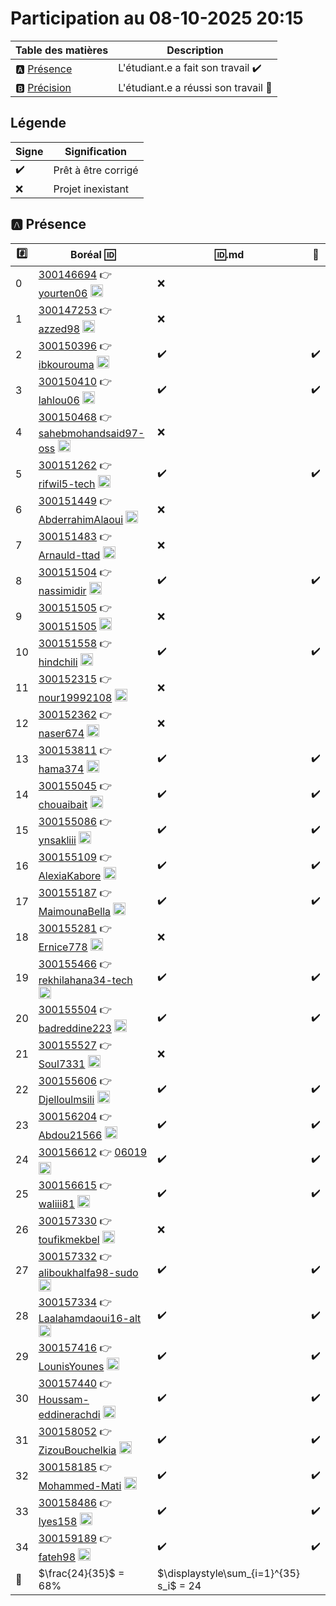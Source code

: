 # Participation au 08-10-2025 20:15

| Table des matières            | Description                                             |
|-------------------------------|---------------------------------------------------------|
| :a: [Présence](#a-présence)   | L'étudiant.e a fait son travail    :heavy_check_mark:   |
| :b: [Précision](#b-précision) | L'étudiant.e a réussi son travail  :tada:               |

## Légende

| Signe              | Signification                 |
|--------------------|-------------------------------|
| :heavy_check_mark: | Prêt à être corrigé           |
| :x:                | Projet inexistant             |

## :a: Présence

|:hash:| Boréal :id:                | :id:.md    | :rocket: |
|------|----------------------------|------------|----------|
| 0 | [300146694](../300146694.md) :point_right: [yourten06](https://github.com/yourten06) <image src='https://avatars0.githubusercontent.com/u/232939164?s=460&v=4' width=20 height=20></image> | :x: |
| 1 | [300147253](../300147253.md) :point_right: [azzed98](https://github.com/azzed98) <image src='https://avatars0.githubusercontent.com/u/232965506?s=460&v=4' width=20 height=20></image> | :x: |
| 2 | [300150396](../300150396.md) :point_right: [ibkourouma](https://github.com/ibkourouma) <image src='https://avatars0.githubusercontent.com/u/232939321?s=460&v=4' width=20 height=20></image> | :heavy_check_mark: | :heavy_check_mark: |
| 3 | [300150410](../300150410.md) :point_right: [lahlou06](https://github.com/lahlou06) <image src='https://avatars0.githubusercontent.com/u/231570554?s=460&v=4' width=20 height=20></image> | :heavy_check_mark: | :heavy_check_mark: |
| 4 | [300150468](../300150468.md) :point_right: [sahebmohandsaid97-oss](https://github.com/sahebmohandsaid97-oss) <image src='https://avatars0.githubusercontent.com/u/232939143?s=460&v=4' width=20 height=20></image> | :x: |
| 5 | [300151262](../300151262.md) :point_right: [rifwil5-tech](https://github.com/rifwil5-tech) <image src='https://avatars0.githubusercontent.com/u/231570449?s=460&v=4' width=20 height=20></image> | :heavy_check_mark: | :heavy_check_mark: |
| 6 | [300151449](../300151449.md) :point_right: [AbderrahimAlaoui](https://github.com/AbderrahimAlaoui) <image src='https://avatars0.githubusercontent.com/u/231569522?s=460&v=4' width=20 height=20></image> | :x: |
| 7 | [300151483](../300151483.md) :point_right: [Arnauld-ttad](https://github.com/Arnauld-ttad) <image src='https://avatars0.githubusercontent.com/u/231570852?s=460&v=4' width=20 height=20></image> | :x: |
| 8 | [300151504](../300151504.md) :point_right: [nassimidir](https://github.com/nassimidir) <image src='https://avatars0.githubusercontent.com/u/232939073?s=460&v=4' width=20 height=20></image> | :heavy_check_mark: | :heavy_check_mark: |
| 9 | [300151505](../300151505.md) :point_right: [300151505](https://github.com/300151505) <image src='https://avatars0.githubusercontent.com/u/232939190?s=460&v=4' width=20 height=20></image> | :x: |
| 10 | [300151558](../300151558.md) :point_right: [hindchili](https://github.com/hindchili) <image src='https://avatars0.githubusercontent.com/u/232939530?s=460&v=4' width=20 height=20></image> | :heavy_check_mark: | :heavy_check_mark: |
| 11 | [300152315](../300152315.md) :point_right: [nour19992108](https://github.com/nour19992108) <image src='https://avatars0.githubusercontent.com/u/232939475?s=460&v=4' width=20 height=20></image> | :x: |
| 12 | [300152362](../300152362.md) :point_right: [naser674](https://github.com/naser674) <image src='https://avatars0.githubusercontent.com/u/231571903?s=460&v=4' width=20 height=20></image> | :x: |
| 13 | [300153811](../300153811.md) :point_right: [hama374](https://github.com/hama374) <image src='https://avatars0.githubusercontent.com/u/231571796?s=460&v=4' width=20 height=20></image> | :heavy_check_mark: | :heavy_check_mark: |
| 14 | [300155045](../300155045.md) :point_right: [chouaibait](https://github.com/chouaibait) <image src='https://avatars0.githubusercontent.com/u/232956639?s=460&v=4' width=20 height=20></image> | :heavy_check_mark: | :heavy_check_mark: |
| 15 | [300155086](../300155086.md) :point_right: [ynsakliii](https://github.com/ynsakliii) <image src='https://avatars0.githubusercontent.com/u/200866288?s=460&v=4' width=20 height=20></image> | :heavy_check_mark: | :heavy_check_mark: |
| 16 | [300155109](../300155109.md) :point_right: [AlexiaKabore](https://github.com/AlexiaKabore) <image src='https://avatars0.githubusercontent.com/u/231572626?s=460&v=4' width=20 height=20></image> | :heavy_check_mark: | :heavy_check_mark: |
| 17 | [300155187](../300155187.md) :point_right: [MaimounaBella](https://github.com/MaimounaBella) <image src='https://avatars0.githubusercontent.com/u/231571253?s=460&v=4' width=20 height=20></image> | :heavy_check_mark: | :heavy_check_mark: |
| 18 | [300155281](../300155281.md) :point_right: [Ernice778](https://github.com/Ernice778) <image src='https://avatars0.githubusercontent.com/u/231570309?s=460&v=4' width=20 height=20></image> | :x: |
| 19 | [300155466](../300155466.md) :point_right: [rekhilahana34-tech](https://github.com/rekhilahana34-tech) <image src='https://avatars0.githubusercontent.com/u/232940163?s=460&v=4' width=20 height=20></image> | :heavy_check_mark: | :heavy_check_mark: |
| 20 | [300155504](../300155504.md) :point_right: [badreddine223](https://github.com/badreddine223) <image src='https://avatars0.githubusercontent.com/u/231570213?s=460&v=4' width=20 height=20></image> | :heavy_check_mark: | :heavy_check_mark: |
| 21 | [300155527](../300155527.md) :point_right: [Soul7331](https://github.com/Soul7331) <image src='https://avatars0.githubusercontent.com/u/231569948?s=460&v=4' width=20 height=20></image> | :x: |
| 22 | [300155606](../300155606.md) :point_right: [Djelloulmsili](https://github.com/Djelloulmsili) <image src='https://avatars0.githubusercontent.com/u/231571545?s=460&v=4' width=20 height=20></image> | :heavy_check_mark: | :heavy_check_mark: |
| 23 | [300156204](../300156204.md) :point_right: [Abdou21566](https://github.com/Abdou21566) <image src='https://avatars0.githubusercontent.com/u/231571560?s=460&v=4' width=20 height=20></image> | :heavy_check_mark: | :heavy_check_mark: |
| 24 | [300156612](../300156612.md) :point_right: [06019](https://github.com/06019) <image src='https://avatars0.githubusercontent.com/u/232939132?s=460&v=4' width=20 height=20></image> | :heavy_check_mark: | :heavy_check_mark: |
| 25 | [300156615](../300156615.md) :point_right: [waliii81](https://github.com/waliii81) <image src='https://avatars0.githubusercontent.com/u/231570011?s=460&v=4' width=20 height=20></image> | :heavy_check_mark: | :heavy_check_mark: |
| 26 | [300157330](../300157330.md) :point_right: [toufikmekbel](https://github.com/toufikmekbel) <image src='https://avatars0.githubusercontent.com/u/231571164?s=460&v=4' width=20 height=20></image> | :x: |
| 27 | [300157332](../300157332.md) :point_right: [aliboukhalfa98-sudo](https://github.com/aliboukhalfa98-sudo) <image src='https://avatars0.githubusercontent.com/u/232939140?s=460&v=4' width=20 height=20></image> | :heavy_check_mark: | :heavy_check_mark: |
| 28 | [300157334](../300157334.md) :point_right: [Laalahamdaoui16-alt](https://github.com/Laalahamdaoui16-alt) <image src='https://avatars0.githubusercontent.com/u/231569676?s=460&v=4' width=20 height=20></image> | :heavy_check_mark: | :heavy_check_mark: |
| 29 | [300157416](../300157416.md) :point_right: [LounisYounes](https://github.com/LounisYounes) <image src='https://avatars0.githubusercontent.com/u/232939450?s=460&v=4' width=20 height=20></image> | :heavy_check_mark: | :heavy_check_mark: |
| 30 | [300157440](../300157440.md) :point_right: [Houssam-eddinerachdi](https://github.com/Houssam-eddinerachdi) <image src='https://avatars0.githubusercontent.com/u/231572378?s=460&v=4' width=20 height=20></image> | :heavy_check_mark: | :heavy_check_mark: |
| 31 | [300158052](../300158052.md) :point_right: [ZizouBouchelkia](https://github.com/ZizouBouchelkia) <image src='https://avatars0.githubusercontent.com/u/121287922?s=460&v=4' width=20 height=20></image> | :heavy_check_mark: | :heavy_check_mark: |
| 32 | [300158185](../300158185.md) :point_right: [Mohammed-Mati](https://github.com/Mohammed-Mati) <image src='https://avatars0.githubusercontent.com/u/232939280?s=460&v=4' width=20 height=20></image> | :heavy_check_mark: | :heavy_check_mark: |
| 33 | [300158486](../300158486.md) :point_right: [lyes158](https://github.com/lyes158) <image src='https://avatars0.githubusercontent.com/u/232938643?s=460&v=4' width=20 height=20></image> | :heavy_check_mark: | :heavy_check_mark: |
| 34 | [300159189](../300159189.md) :point_right: [fateh98](https://github.com/fateh98) <image src='https://avatars0.githubusercontent.com/u/232939045?s=460&v=4' width=20 height=20></image> | :heavy_check_mark: | :heavy_check_mark: |
| :abacus: |  $\frac{24}{35}$  =  68% | $\displaystyle\sum_{i=1}^{35} s_i$ = 24 |
